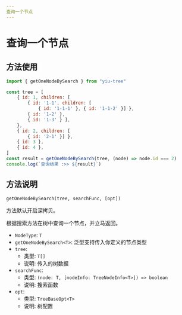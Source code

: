 ```yaml
---
查询一个节点
---
```


# 查询一个节点

## 方法使用

```js
import { getOneNodeBySearch } from "yiu-tree"

const tree = [
    { id: 1, children: [
        { id: '1-1', children: [
            { id: '1-1-1' }, { id: '1-1-2' }] },
        { id: '1-2' },
        { id: '1-3' } ],
    },
    { id: 2, children: [
        { id: '2-1' }] },
    { id: 3 },
    { id: 4 },
]
const result = getOneNodeBySearch(tree, (node) => node.id === 2)
console.log(`查询结果 :>> ${result}`)
```

## 方法说明

```
getOneNodeBySearch(tree, searchFunc, [opt])
```

方法默认开启深拷贝。

根据搜索方法在树中查询一个节点，并立马返回。


- `NodeType`: `T`
- `getOneNodeBySearch<T>`: 泛型支持传入你定义的节点类型
- `tree`:
  - 类型: `T[]`
  - 说明: 传入的树数据
- `searchFunc`:
  - 类型: `(node: T, [nodeInfo: TreeNodeInfo<T>]) => boolean`
  - 说明: 搜索函数
- `opt`:
  - 类型: `TreeBaseOpt<T>`
  - 说明: 树配置


